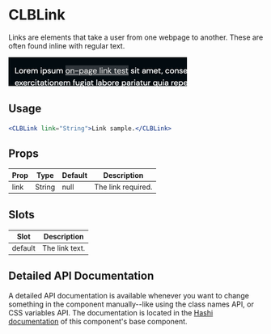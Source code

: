 # CLBLink

Links are elements that take a user from one webpage to another. These are often found inline with regular text.

![img.png](../_media/link.png)

## Usage

```jsx
<CLBLink link="String">Link sample.</CLBLink>
```

## Props

| Prop | Type   | Default | Description        |
|------|--------|---------|--------------------|
| link | String | null    | The link required. |

## Slots

| Slot    | Description    |
|---------|----------------|
| default | The link text. |

## Detailed API Documentation

A detailed API documentation is available whenever you want to change something in the component manually--like using
the class names API, or CSS variables API. The documentation is located in
the [Hashi documentation](https://hashi-docs.netlify.app/docs/develop/link) of this component's base component.
